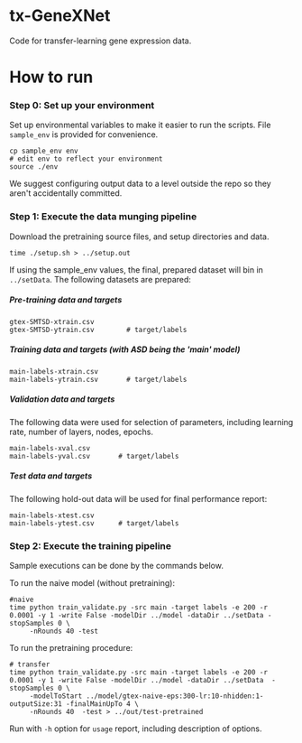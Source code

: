 # tx-GeneXNet
Code for transfer-learning gene expression data.

# How to run
### Step 0: Set up your environment
Set up environmental variables to make it easier to run the scripts. File `sample_env` is provided for convenience.
```
cp sample_env env
# edit env to reflect your environment
source ./env
```
We suggest configuring output data to a level outside the repo so they aren't accidentally committed. 

### Step 1: Execute the data munging pipeline
Download the pretraining source files, and setup directories and data.
```
time ./setup.sh > ../setup.out
```

If using the sample_env values, the final, prepared dataset will bin in `../setData`. The following datasets are prepared:
##### Pre-training data and targets
```
gtex-SMTSD-xtrain.csv 
gtex-SMTSD-ytrain.csv        # target/labels
```
##### Training data and targets (with ASD being the 'main' model)
```
main-labels-xtrain.csv
main-labels-ytrain.csv       # target/labels
```
##### Validation data and targets
The following data were used for selection of parameters, including learning rate, number of layers, nodes, epochs.
```
main-labels-xval.csv
main-labels-yval.csv       # target/labels
```
##### Test data and targets
The following hold-out data will be used for final performance report:
```
main-labels-xtest.csv
main-labels-ytest.csv      # target/labels
```
### Step 2: Execute the training pipeline

Sample executions can be done by the commands below.

To run the naive model (without pretraining):
```
#naive
time python train_validate.py -src main -target labels -e 200 -r 0.0001 -y 1 -write False -modelDir ../model -dataDir ../setData -stopSamples 0 \
     -nRounds 40 -test
```

To run the pretraining procedure:
```
# transfer
time python train_validate.py -src main -target labels -e 200 -r 0.0001 -y 1 -write False -modelDir ../model -dataDir ../setData  -stopSamples 0 \
     -modelToStart ../model/gtex-naive-eps:300-lr:10-nhidden:1-outputSize:31 -finalMainUpTo 4 \
     -nRounds 40  -test > ../out/test-pretrained
```

Run with `-h` option for `usage` report, including description of options.
